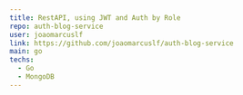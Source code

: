 ```yaml
---
title: RestAPI, using JWT and Auth by Role
repo: auth-blog-service
user: joaomarcuslf
link: https://github.com/joaomarcuslf/auth-blog-service
main: go
techs:
  - Go
  - MongoDB
---
```

